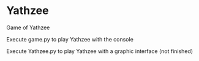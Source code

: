 # Yathzee
Game of Yathzee

Execute game.py to play Yathzee with the console

Execute Yathzee.py to play Yathzee with a graphic interface (not finished)
